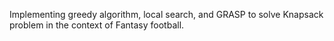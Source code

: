 Implementing greedy algorithm, local search, and GRASP to solve Knapsack problem in the context of Fantasy football.
